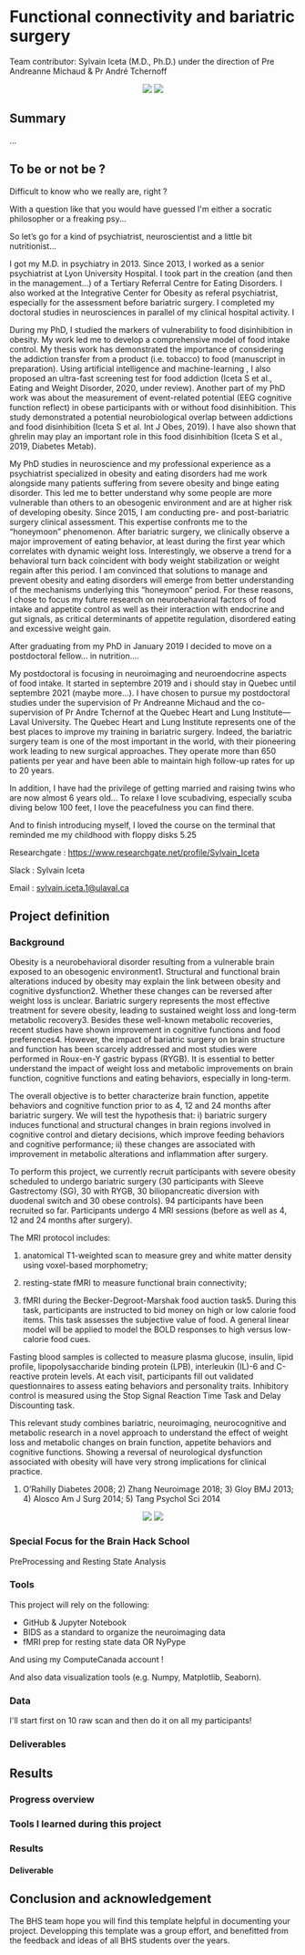 
# Functional connectivity and bariatric surgery
Team contributor: Sylvain Iceta (M.D., Ph.D.) under the direction of Pre Andreanne Michaud & Pr André Tchernoff

<p align="center">
<img src="sleeve.gif" =250*250> <img src="resting.png" =250*250>
</p>

## Summary 

...

## To be or not be ?

Difficult to know who we really are, right ?

With a question like that you would have guessed I'm either a socratic philosopher or a freaking psy...

So let’s go for a kind of psychiatrist, neuroscientist and a little bit nutritionist...

I got my M.D. in psychiatry in 2013. Since 2013, I worked as a senior psychiatrist at Lyon University Hospital. I took part in the creation (and then in the management...) of a Tertiary Referral Centre for Eating Disorders. I also worked at the Integrative Center for Obesity as referal psychiatrist, especially for the assessment before bariatric surgery. I completed my  doctoral studies in neurosciences in parallel of my clinical hospital activity. I 

During my PhD, I studied the markers of vulnerability to food disinhibition in obesity. My work led me to develop a comprehensive model of food intake control. My thesis work has demonstrated the importance of considering the addiction transfer from a product (i.e. tobacco) to food (manuscript in preparation). Using artificial intelligence and machine-learning , I also proposed an ultra-fast screening test for food addiction (Iceta S et al., Eating and Weight Disorder, 2020, under review). Another part of my PhD work was about the measurement of event-related potential (EEG cognitive function reflect) in obese participants with or without food disinhibition. This study demonstrated a potential neurobiological overlap between addictions and food disinhibition (Iceta S et al. Int J Obes, 2019). I have also shown that ghrelin may play an important role in this food disinhibition (Iceta S et al., 2019, Diabetes Metab).

My PhD studies in neuroscience and my professional experience as a psychiatrist specialized in obesity and eating disorders had me work alongside many patients suffering from severe obesity and binge eating disorder. This led me to better understand why some people are more vulnerable than others to an obesogenic environment and are at higher risk of developing obesity. Since 2015, I am conducting pre- and post-bariatric surgery clinical assessment. This expertise confronts me to the “honeymoon” phenomenon. After bariatric surgery, we clinically observe a major improvement of eating behavior, at least during the first year which correlates with dynamic weight loss. Interestingly, we observe a trend for a behavioral turn back coincident with body weight stabilization or weight regain after this period. I am convinced that solutions to manage and prevent obesity and eating disorders will emerge from better understanding of the mechanisms underlying this “honeymoon” period. For these reasons, I chose to focus my future research on neurobehavioral factors of food intake and appetite control as well as their interaction with endocrine and gut signals, as critical determinants of appetite regulation, disordered eating and excessive weight gain.


After graduating from my PhD in January 2019 I decided to move on a postdoctoral fellow... in nutrition....

 My postdoctoral is focusing in neuroimaging and neuroendocrine aspects of food intake. It started in septembre 2019 and i should stay in Quebec until septembre 2021 (maybe more...). I have chosen to pursue my postdoctoral studies under the supervision of Pr Andreanne Michaud and the co-supervision of Pr Andre Tchernof at the Quebec Heart and Lung Institute—Laval University. The Quebec Heart and Lung Institute represents one of the best places to improve my training in bariatric surgery. Indeed, the bariatric surgery team is one of the most important in the world, with their pioneering work leading to new surgical approaches. They operate more than 650 patients per year and have been able to maintain high follow-up rates for up to 20 years.

In addition, I have had the privilege of getting married and raising twins who are now almost 6 years old… To relaxe I love scubadiving, especially scuba diving below 100 feet, I love the peacefulness you can find there.

And to finish introducing myself, I loved the course on the terminal that reminded me my childhood with floppy disks 5.25   

Researchgate : https://www.researchgate.net/profile/Sylvain_Iceta

Slack : Sylvain Iceta

Email : sylvain.iceta.1@ulaval.ca


## Project definition 

### Background

Obesity is a neurobehavioral disorder resulting from a vulnerable brain exposed to an obesogenic environment1. Structural and functional brain alterations induced by obesity may explain the link between obesity and cognitive dysfunction2. Whether these changes can be reversed after weight loss is unclear. Bariatric surgery represents the most effective treatment for severe obesity, leading to sustained weight loss and long-term metabolic recovery3. Besides these well-known metabolic recoveries, recent studies have shown improvement in cognitive functions and food preferences4. However, the impact of bariatric surgery on brain structure and function has been scarcely addressed and most studies were performed in Roux-en-Y gastric bypass (RYGB). It is essential to better understand the impact of weight loss and metabolic improvements on brain function, cognitive functions and eating behaviors, especially in long-term.

The overall objective is to better characterize brain function, appetite behaviors and cognitive function prior to as 4, 12 and 24 months after bariatric surgery. We will test the hypothesis that: i) bariatric surgery induces functional and structural changes in brain regions involved in cognitive control and dietary decisions, which improve feeding behaviors and cognitive performance; ii) these changes are associated with improvement in metabolic alterations and inflammation after surgery.

To perform this project, we currently recruit participants with severe obesity scheduled to undergo bariatric surgery (30 participants with Sleeve Gastrectomy (SG), 30 with RYGB, 30 biliopancreatic diversion with duodenal switch and 30 obese controls). 94 participants have been recruited so far. Participants undergo 4 MRI sessions (before as well as 4, 12 and 24 months after surgery). 

The MRI protocol includes: 

1) anatomical T1-weighted scan to measure grey and white matter density using voxel-based morphometry; 

2) resting-state fMRI to measure functional brain connectivity; 

3) fMRI during the Becker-Degroot-Marshak food auction task5. During this task, participants are instructed to bid money on high or low calorie food items. This task assesses the subjective value of food. A general linear model will be applied to model the BOLD responses to high versus low-calorie food cues. 

Fasting blood samples is collected to measure plasma glucose, insulin, lipid profile, lipopolysaccharide binding protein (LPB), interleukin (IL)-6 and C-reactive protein levels. At each visit, participants fill out validated questionnaires to assess eating behaviors and personality traits. Inhibitory control is measured using the Stop Signal Reaction Time Task and Delay Discounting task.

This relevant study combines bariatric, neuroimaging, neurocognitive and metabolic research in a novel approach to understand the effect of weight loss and metabolic changes on brain function, appetite behaviors and cognitive functions. Showing a reversal of neurological dysfunction associated with obesity will have very strong implications for clinical practice.

1) O’Rahilly Diabetes 2008; 2) Zhang Neuroimage 2018; 3) Gloy BMJ 2013; 4) Alosco Am J Surg 2014; 5) Tang Psychol Sci 2014 

<p align="center">
<img src="Diapositive2.png" =250*250> <img src="Diapositive3.png" =250*250>
</p>



### Special Focus for the Brain Hack School

PreProcessing and Resting State Analysis

### Tools 

This project will rely on the following:

- GitHub & Jupyter Notebook
- BIDS as a standard to organize the neuroimaging data
- fMRI prep for resting state data OR NyPype

And using my ComputeCanada account ! 

And also data visualization tools (e.g. Numpy, Matplotlib, Seaborn).

### Data 

I'll start first on 10 raw scan and then do it on all my participants!



### Deliverables


## Results 

### Progress overview

### Tools I learned during this project


### Results 

#### Deliverable 

## Conclusion and acknowledgement

The BHS team hope you will find this template helpful in documenting your project. Developping this template was a group effort, and benefitted from the feedback and ideas of all BHS students over the years.
